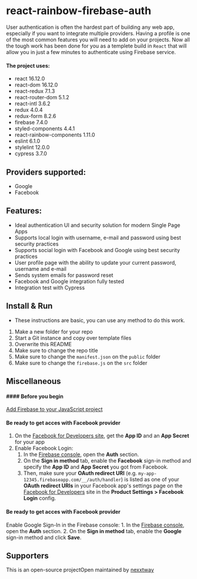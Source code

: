# react-rainbow-firebase-auth

User authentication is often the hardest part of building any web app, especially if you want to integrate multiple providers. Having a profile is one of the most common features you will need to add on your projects. Now all the tough work has been done for you as a templete build in `React` that will allow you in just a few minutes to authenticate using Firebase service.

#### The project uses:

- react 16.12.0
- react-dom 16.12.0
- react-redux 7.1.3
- react-router-dom 5.1.2
- react-intl 3.6.2
- redux 4.0.4
- redux-form 8.2.6
- firebase 7.4.0
- styled-components 4.4.1
- react-rainbow-components 1.11.0
- eslint 6.1.0
- stylelint 12.0.0
- cypress 3.7.0

## Providers supported:

- Google
- Facebook

## Features:

- Ideal authentication UI and security solution for modern Single Page Apps
- Supports local login with username, e-mail and password using best security practices
- Supports social login with Facebook and Google using best security practices
- User profile page with the ability to update your current password, username and e-mail
- Sends system emails for password reset
- Facebook and Google integration fully tested
- Integration test with Cypress

## Install & Run

- These instructions are basic, you can use any method to do this work.

1. Make a new folder for your repo
2. Start a Git instance and copy over template files
3. Overwrite this README
4. Make sure to change the repo title
5. Make sure to change the `manifest.json` on the `public` folder
6. Make sure to change the `firebase.js` on the `src` folder

## Miscellaneous

#### #### Before you begin

[Add Firebase to your JavaScript project](https://firebase.google.com/docs/web/setup)

#### Be ready to get acces with Facebook provider

1. On the [Facebook for Developers site](https://developers.facebook.com/docs/facebook-login), get the **App ID** and an **App Secret** for your app
2. Enable Facebook Login:
    1. In the [Firebase console](https://console.firebase.google.com), open the **Auth** section.
    2. On the **Sign in method** tab, enable the **Facebook** sign-in method and specify the **App ID** and **App Secret** you got from Facebook.
    3. Then, make sure your **OAuth redirect URI** (e.g. `my-app-12345.firebaseapp.com/__/auth/handler`) is listed as one of your **OAuth redirect URIs** in your Facebook app's settings page on the [Facebook for Developers](https://developers.facebook.com) site in the **Product Settings > Facebook Login** config.

#### Be ready to get acces with Facebook provider

Enable Google Sign-In in the Firebase console:
    1. In the [Firebase console](https://console.firebase.google.com), open the **Auth** section.
    2. On the **Sign in method** tab, enable the **Google** sign-in method and click **Save**.

## Supporters

This is an open-source projectOpen maintained by [nexxtway](https://nexxtway.com)
